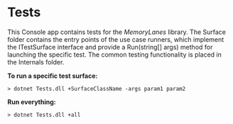 ﻿# Tests

This Console app contains tests for the *MemoryLanes* library.
The Surface folder contains the entry points of the use case
runners, which implement the ITestSurface interface and provide a
Run(string[] args) method for launching the specific test.
The common testing functionality is placed in the Internals folder.

**To run a specific test surface:**

``` 
> dotnet Tests.dll +SurfaceClassName -args param1 param2
```

**Run everything:**

```
> dotnet Tests.dll +all
```
